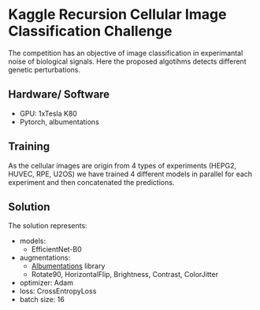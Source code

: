 # Kaggle Recursion Cellular Image Classification Challenge

The competition has an objective of image classification in experimantal noise of biological signals. Here the proposed algotihms detects different genetic perturbations.

## Hardware/ Software
- GPU: 1xTesla K80
- Pytorch, albumentations

## Training
As the cellular images are origin from 4 types of experiments (HEPG2, HUVEC, RPE, U2OS) we have trained 4 different models in parallel for each experiment and then concatenated the predictions.

## Solution
The solution represents:
- models: 
  - EfficientNet-B0
- augmentations: 
  - [Albumentations](https://github.com/albu/albumentations) library 
  - Rotate90, HorizontalFlip, Brightness, Contrast, ColorJitter
- optimizer: Adam
- loss: CrossEntropyLoss
- batch size: 16

